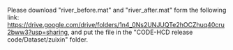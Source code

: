 Please download "river_before.mat" and "river_after.mat" form the following link:
<https://drive.google.com/drive/folders/1n4_0Ns2UNJUQTe2hOCZhuq40cru2bww3?usp=sharing>, 
and put the file in the "CODE-HCD release code/Dataset/zuixin" folder.
